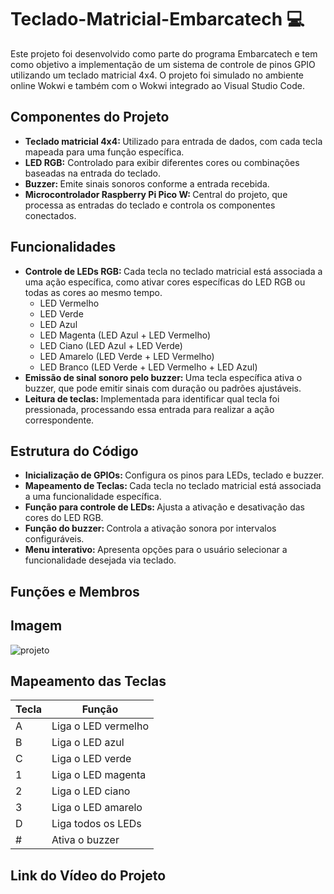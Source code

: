 ﻿<h1>Teclado-Matricial-Embarcatech 💻</h1> 

<p>Este projeto foi desenvolvido como parte do programa Embarcatech e tem como objetivo a implementação de um sistema de controle de pinos GPIO utilizando um teclado matricial 4x4. O projeto foi simulado no ambiente online Wokwi e também com o Wokwi integrado ao Visual Studio Code.</p>

<h2>Componentes do Projeto</h2>

<ul>
  <li><strong>Teclado matricial 4x4: </strong>Utilizado para entrada de dados, com cada tecla mapeada para uma função específica.</li>
  <li><strong>LED RGB:</strong> Controlado para exibir diferentes cores ou combinações baseadas na entrada do teclado.</li>
  <li><strong>Buzzer: </strong>Emite sinais sonoros conforme a entrada recebida.</li>
  <li><strong>Microcontrolador Raspberry Pi Pico W: </strong>Central do projeto, que processa as entradas do teclado e controla os componentes conectados.</li>
</ul> 

<h2>Funcionalidades</h2>

<ul>
	<li><strong>Controle de LEDs RGB:  </strong>Cada tecla no 		teclado matricial está associada a uma ação específica, como 		ativar cores específicas do LED RGB ou todas as cores ao 		mesmo tempo.
	<ul>
      <li>LED Vermelho</li>
      <li>LED Verde</li>
	  <li>LED Azul</li>
	  <li>LED Magenta (LED Azul + LED Vermelho) </li>
	  <li>LED Ciano (LED Azul + LED Verde)</li>
	  <li>LED Amarelo (LED Verde + LED Vermelho)</li>
	  <li>LED Branco (LED Verde + LED Vermelho + LED Azul)</li>
    </ul>
	</li>
	<li><strong>Emissão de sinal sonoro pelo buzzer: </strong>Uma tecla específica ativa o buzzer, que pode emitir sinais com duração ou padrões ajustáveis.
	</li>
	<li><strong>Leitura de teclas: </strong>Implementada para identificar qual tecla foi pressionada, processando essa entrada para realizar a ação correspondente.</li>	
</ul>

<h2>Estrutura do Código</h2>

<ul>
	<li><strong>Inicialização de GPIOs: </strong>Configura os pinos para LEDs, teclado e buzzer.</li>
	<li><strong>Mapeamento de Teclas: </strong>Cada tecla no teclado matricial está associada a uma funcionalidade específica.</li>
	<li><strong>Função para controle de LEDs: </strong>Ajusta a ativação e desativação das cores do LED RGB.</li>
	<li><strong>Função do buzzer: </strong>Controla a ativação sonora por intervalos configuráveis.</li>
	<li><strong>Menu interativo: </strong>Apresenta opções para o usuário selecionar a funcionalidade desejada via teclado.</li>
</ul>

<h2>Funções e Membros</h2>

<h2>Imagem</h2>
   
  ![projeto](https://github.com/user-attachments/assets/be11d601-343a-49a1-b04c-38634f7452c8)

  <h2>Mapeamento das Teclas</h2>

  <table>
  <thead>
    <tr>
      <th>Tecla</th>
      <th>Função</th>
    </tr>
  </thead>
  <tbody>
    <tr>
      <td>A</td>
      <td>Liga o LED vermelho</td>
    </tr>
    <tr>
      <td>B</td>
      <td>Liga o LED azul</td>
    </tr>
    <tr>
      <td>C</td>
      <td>Liga o LED verde</td>
    </tr>
     <tr>
	<td>1</td>
        <td>Liga o LED magenta</td>
    </tr>
     <tr>
	 <td>2</td>
	 <td>Liga o LED ciano</td>
    </tr>
    <tr>
	<td>3</td>
	<td>Liga o LED amarelo</td>
   </tr>
    <tr>
      <td>D</td>
      <td>Liga todos os LEDs</td>
    </tr> 	
     <tr>
      <td>#</td>
      <td>Ativa o buzzer</td>
      </tr>
  </tbody>
</table>

  <h2>Link do Vídeo do Projeto</h2>

